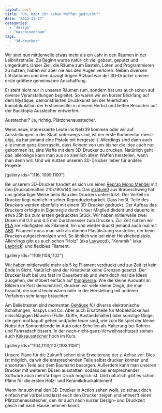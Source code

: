 ```yaml
---
layout: post
title: "Oh, habt ihr schon Waffen gedruckt?"
date: "2013-11-17"
categories: 
  - "design"
  - "maschinenraum"
tags: 
  - "3d-drucker"
---
```


Wir sind nun mittlerweile etwas mehr als ein Jahr in den Räumen in der Leibnitzstraße. Zu Beginn wurde natürlich viel gebaut, geputzt und umgeräumt. Unser Ziel, die Räume zum Basteln, Löten und Programmieren zu nutzen, haben wir aber nie aus den Augen verloren. Neben diversen Lötstationen und dem dazughörigen Ätzbad war der 3D-Drucker unsere erste größere gemeinsame Anschaffung.

Er steht nicht nur in unseren Räumen rum, sondern hat uns auch schon auf diverse Veranstaltungen begleitet. So waren wir ein kurzer Blickfang auf dem Mystique, demonstrierten Druckkunst bei der feierlichen Immatrikulation der Erstsemestler in diesem Herbst und ließen Besucher auf der Bucktopia Ausstecher entwerfen.

Ausstecher? Ja, richtig. Plätzchenausstecher.

Wenn neue, interessierte Leute ins Netz39 kommen oder wir auf Ausstellungen in der Stadt unterwegs sind, ist der erste Kommentar meist: ohja, da hat jemand eine Pistole mit hergestellt. Allerdings sind dann auch alle immer ganz überrascht, dass Keinem von uns bisher die Idee auch nur gekommen ist, eine Waffe mit dem 3D-Drucker zu drucken. Natürlich geht das, allerdings kann man aus so ziemlich allem Waffen herstellen, wenn man denn will. Und wir nutzen unseren 3D-Drucker lieber für andere Projekte.

\[gallery ids="1116, 1099,1100"\]

Bei unserem 3D-Drucker handelt es sich um einen [Reprap Mono Mendel](http://reprap.org/wiki/RepRapPro_Mendel/de) mit den Druckabmaßen 210x190x140 mm. Das [stratum0](https://stratum0.org/wiki/Hauptseite "stratum0") aus Braunschweig hat uns großartiger Weise beim Bau des Druckers unterstützt. Der Vorteil im Drucker liegt nämlich in seiner Reproduzierbarkeit. Dass heißt, Teile des Druckers werden ebenfalls mit einem 3D-Drucker gedruckt. Der Aufbau des Druckers erfolgte in Eigenregie durch unser Mitglied dkdent und dauerte in etwa 25h bis zum ersten gedruckten Stück. Wir haben mitlerweile zwei Düsen mit 0.3 und 0.5 mm Durchmesser zum Drucken. Zur Zeit nutzen wir [PLA](http://de.wikipedia.org/wiki/Polylactide "wiki PLA") am Häufigsten als Filament, hin und wieder druckt jemand auch mal mit [ABS](http://de.wikipedia.org/wiki/Acrylnitril-Butadien-Styrol "wiki ABS"). Filament muss man sich als dünnen Plastikstrang vorstellen, der beim Drucken aufgeschmolzen wird. So ähnlich wie bei einer Heizklebepistole. Allerdings gibt es auch schon "Holz" (aka [Laywood](http://www.geek.com/news/laywood-filaments-lets-you-3d-print-with-wood-1517745/)), "Keramik" (aka [Laybrick](http://reprap.org/wiki/Laybrick/de)) und flexibles Filament.

\[gallery ids="1109,1108,1102"\]

Wir haben mittlerweile mehr als 5 kg Filament verdruckt und zur Zeit ist kein Ende in Sicht. Natürlich sind der Kreativität keine Grenzen gesetzt. Der Drucker läuft bei uns fast im Dauerbetrieb und wem doch mal die Ideen ausgehen, der stöbert einfach auf [thingiverse](http://www.thingiverse.com/). Wie die kleine Auswahl an Bildern im Post demonstriert, drucken wir viele kleine Dinge, die man braucht, die sonst teuer wären oder in der Herstellung mit anderen Verfahren sehr lange bräuchten.

Am Beliebtesten sind momentan [Gehäuse](https://www.youtube.com/watch?v=VKavDRkdcgw) für diverse elektronische Schaltungen, Raspys und Co. Aber auch Ersatzteile für Möbelstücke aus einschlägigen Häusern (Füße, Griffe, Abstandshalter) oder sonstige Dinge, die gern mal kaputt gehen und/oder teuer sind, wie zum Beispiel der kleine Nubsi der Sonnenblende im Auto oder Schellen als Halterung bei Rohren und Fahrradschlössern. In der noch-nicht-ganz-Vorweihnachtszeit stehen auch [Keksausstecher](http://www.netz39.de/2013/weihnachsworkshopwochen-im-space/ "Keksausstecher selbst drucken im Weihnachtsworkshop bei uns") hoch im Kurs.

\[gallery ids="1104,1110,1107,1103,1106"\]

Unsere Pläne für die Zukunft sehen eine Erweiterung der z-Achse vor. Dies ist möglich, da wir die entsprechenden Teile selbst drucken können und ansonsten Teile aus dem Baumarkt besorgen. Außerdem kann man unseren Drucker mit weiteren Düsen ausstatten, sodass bei entsprechender Software auch mehrfarbiger Druck möglich ist. Und natürlich gibt es schon Pläne für die ersten Holz- und Keramikdruckaktionen!

Wenn ihr auch mal den 3D-Drucker in Action sehen wollt, so schaut doch einfach mal vorbei und lasst euch den Drucker zeigen und entwerft einen Plätzchenausstecher, den ihr auch nach kurzer Design- und Druckzeit gleich mit nach Hause nehmen könnt.
